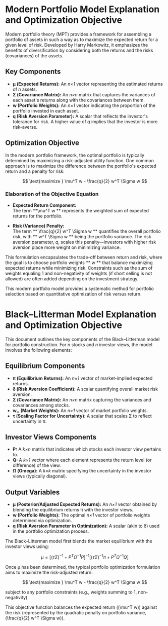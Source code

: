 # Modern Portfolio Model Explanation and Optimization Objective

Modern portfolio theory (MPT) provides a framework for assembling a portfolio of assets in such a way as to maximize the expected return for a given level of risk. Developed by Harry Markowitz, it emphasizes the benefits of diversification by considering both the returns and the risks (covariances) of the assets.

## Key Components
- **μ (Expected Returns):** An *n×1* vector representing the estimated returns of *n* assets.
- **Σ (Covariance Matrix):** An *n×n* matrix that captures the variances of each asset's returns along with the covariances between them.
- **w (Portfolio Weights):** An *n×1* vector indicating the proportion of the portfolio invested in each asset.
- **q (Risk Aversion Parameter):** A scalar that reflects the investor's tolerance for risk. A higher value of *q* implies that the investor is more risk-averse.

## Optimization Objective
In the modern portfolio framework, the optimal portfolio is typically determined by maximizing a risk-adjusted utility function. One common approach is to maximize the difference between the portfolio's expected return and a penalty for risk:

$$
\text{maximize } \mu^T w - \frac{q}{2} w^T \Sigma w
$$

### Elaboration of the Objective Equation

- **Expected Return Component:**  
  The term **\mu^T w ** represents the weighted sum of expected returns for the portfolio.
  
- **Risk (Variance) Penalty:**  
  The term ** \frac{q}{2} w^T \Sigma w ** quantifies the overall portfolio risk, with ** w^T \Sigma w ** being the portfolio variance. The risk aversion parameter, *q*, scales this penalty—investors with higher risk aversion place more weight on minimizing variance.

This formulation encapsulates the trade-off between return and risk, where the goal is to choose portfolio weights ** w ** that balance maximizing expected returns while minimizing risk. Constraints such as the sum of weights equaling 1 and non-negativity of weights (if short selling is not allowed) are often added depending on the investment strategy.

This modern portfolio model provides a systematic method for portfolio selection based on quantitative optimization of risk versus return.








# Black–Litterman Model Explanation and Optimization Objective

This document outlines the key components of the Black–Litterman model for portfolio construction. For *n* stocks and *n* investor views, the model involves the following elements:

## Equilibrium Components
- **π (Equilibrium Returns):** An *n×1* vector of market-implied expected returns.
- **δ (Risk Aversion Coefficient):** A scalar quantifying overall market risk aversion.
- **Σ (Covariance Matrix):** An *n×n* matrix capturing the variances and covariances among stocks.
- **wₘ (Market Weights):** An *n×1* vector of market portfolio weights.
- **τ (Scaling Factor for Uncertainty):** A scalar that scales Σ to reflect uncertainty in π.

## Investor Views Components
- **P:** A *k×n* matrix that indicates which stocks each investor view pertains to.
- **Q:** A *k×1* vector where each element represents the return level (or difference) of the view.
- **Ω (Omega):** A *k×k* matrix specifying the uncertainty in the investor views (typically diagonal).

## Output Variables
- **μ (Posterior/Adjusted Expected Returns):** An *n×1* vector obtained by blending the equilibrium returns π with the investor views.
- **w (Portfolio Weights):** The optimal *n×1* vector of portfolio weights determined via optimization.
- **q (Risk Aversion Parameter in Optimization):** A scalar (akin to δ) used in the portfolio optimization process.

The Black–Litterman model first blends the market equilibrium with the investor views using:

$$
\mu = \left[ (\tau \Sigma)^{-1} + P^T \Omega^{-1} P \right]^{-1} \left[ (\tau \Sigma)^{-1} \pi + P^T \Omega^{-1} Q \right]
$$

Once μ has been determined, the typical portfolio optimization formulation aims to maximize the risk-adjusted return:

$$
\text{maximize } \mu^T w - \frac{q}{2} w^T \Sigma w
$$

subject to any portfolio constraints (e.g., weights summing to 1, non-negativity).

This objective function balances the expected return (\(\mu^T w\)) against the risk (represented by the quadratic penalty on portfolio variance, \(\frac{q}{2} w^T \Sigma w\)).
